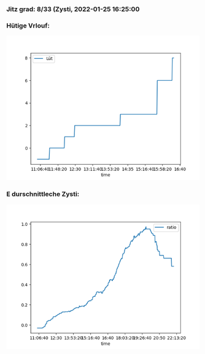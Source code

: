 ### Jitz grad: 8/33 (Zysti, 2022-01-25 16:25:00

### Hütige Vrlouf:
![Graph](Today.png)

### E durschnittleche Zysti:
![Graph](Zysti.png)